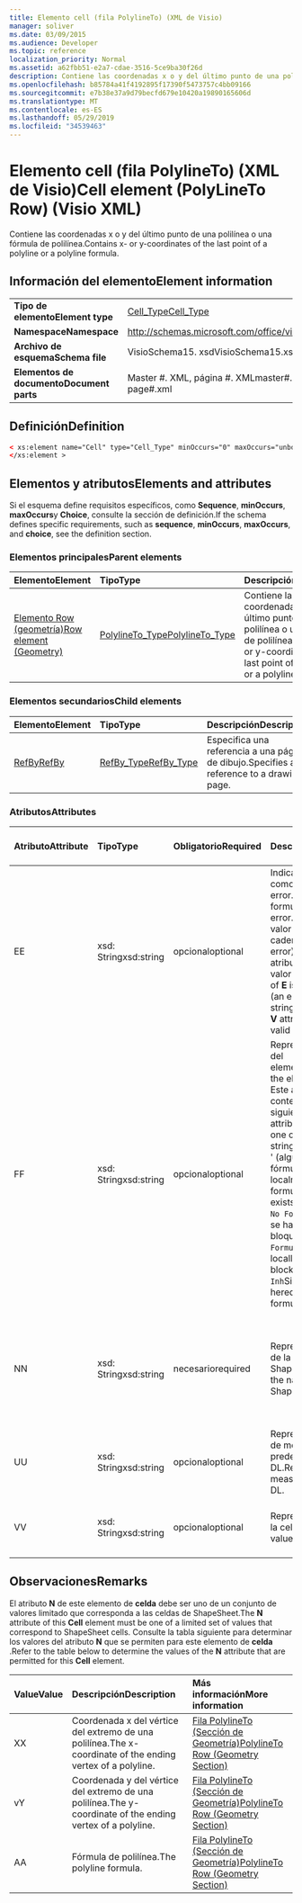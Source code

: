 ```yaml
---
title: Elemento cell (fila PolylineTo) (XML de Visio)
manager: soliver
ms.date: 03/09/2015
ms.audience: Developer
ms.topic: reference
localization_priority: Normal
ms.assetid: a62fbb51-e2a7-cdae-3516-5ce9ba30f26d
description: Contiene las coordenadas x o y del último punto de una polilínea o una fórmula de polilínea.
ms.openlocfilehash: b85784a41f4192895f17390f5473757c4bb09166
ms.sourcegitcommit: e7b38e37a9d79becfd679e10420a19890165606d
ms.translationtype: MT
ms.contentlocale: es-ES
ms.lasthandoff: 05/29/2019
ms.locfileid: "34539463"
---
```

# <a name="cell-element-polylineto-row-visio-xml"></a><span data-ttu-id="813de-103">Elemento cell (fila PolylineTo) (XML de Visio)</span><span class="sxs-lookup"><span data-stu-id="813de-103">Cell element (PolyLineTo Row) (Visio XML)</span></span>

<span data-ttu-id="813de-104">Contiene las coordenadas x o y del último punto de una polilínea o una fórmula de polilínea.</span><span class="sxs-lookup"><span data-stu-id="813de-104">Contains x- or y-coordinates of the last point of a polyline or a polyline formula.</span></span>
  
## <a name="element-information"></a><span data-ttu-id="813de-105">Información del elemento</span><span class="sxs-lookup"><span data-stu-id="813de-105">Element information</span></span>

|||
|:-----|:-----|
|<span data-ttu-id="813de-106">**Tipo de elemento**</span><span class="sxs-lookup"><span data-stu-id="813de-106">**Element type**</span></span> <br/> |[<span data-ttu-id="813de-107">Cell_Type</span><span class="sxs-lookup"><span data-stu-id="813de-107">Cell_Type</span></span>](cell_type-complextypevisio-xml.md) <br/> |
|<span data-ttu-id="813de-108">**Namespace**</span><span class="sxs-lookup"><span data-stu-id="813de-108">**Namespace**</span></span> <br/> |http://schemas.microsoft.com/office/visio/2012/main  <br/> |
|<span data-ttu-id="813de-109">**Archivo de esquema**</span><span class="sxs-lookup"><span data-stu-id="813de-109">**Schema file**</span></span> <br/> |<span data-ttu-id="813de-110">VisioSchema15. xsd</span><span class="sxs-lookup"><span data-stu-id="813de-110">VisioSchema15.xsd</span></span>  <br/> |
|<span data-ttu-id="813de-111">**Elementos de documento**</span><span class="sxs-lookup"><span data-stu-id="813de-111">**Document parts**</span></span> <br/> |<span data-ttu-id="813de-112">Master #. XML, página #. XML</span><span class="sxs-lookup"><span data-stu-id="813de-112">master#.xml, page#.xml</span></span>  <br/> |
   
## <a name="definition"></a><span data-ttu-id="813de-113">Definición</span><span class="sxs-lookup"><span data-stu-id="813de-113">Definition</span></span>

```XML
< xs:element name="Cell" type="Cell_Type" minOccurs="0" maxOccurs="unbounded" >
</xs:element >
```

## <a name="elements-and-attributes"></a><span data-ttu-id="813de-114">Elementos y atributos</span><span class="sxs-lookup"><span data-stu-id="813de-114">Elements and attributes</span></span>

<span data-ttu-id="813de-115">Si el esquema define requisitos específicos, como **Sequence**, **minOccurs**, **maxOccurs**y **Choice**, consulte la sección de definición.</span><span class="sxs-lookup"><span data-stu-id="813de-115">If the schema defines specific requirements, such as **sequence**, **minOccurs**, **maxOccurs**, and **choice**, see the definition section.</span></span> 
  
### <a name="parent-elements"></a><span data-ttu-id="813de-116">Elementos principales</span><span class="sxs-lookup"><span data-stu-id="813de-116">Parent elements</span></span>

|<span data-ttu-id="813de-117">**Elemento**</span><span class="sxs-lookup"><span data-stu-id="813de-117">**Element**</span></span>|<span data-ttu-id="813de-118">**Tipo**</span><span class="sxs-lookup"><span data-stu-id="813de-118">**Type**</span></span>|<span data-ttu-id="813de-119">**Descripción**</span><span class="sxs-lookup"><span data-stu-id="813de-119">**Description**</span></span>|
|:-----|:-----|:-----|
|[<span data-ttu-id="813de-120">Elemento Row (geometría)</span><span class="sxs-lookup"><span data-stu-id="813de-120">Row element (Geometry)</span></span>](row-element-geometry-sectionvisio-xml.md) <br/> |[<span data-ttu-id="813de-121">PolylineTo_Type</span><span class="sxs-lookup"><span data-stu-id="813de-121">PolylineTo_Type</span></span>](polylineto_type-complextypevisio-xml.md) <br/> |<span data-ttu-id="813de-122">Contiene las coordenadas x o y del último punto de una polilínea o una fórmula de polilínea.</span><span class="sxs-lookup"><span data-stu-id="813de-122">Contains x- or y-coordinates of the last point of a polyline or a polyline formula.</span></span>  <br/> |
   
### <a name="child-elements"></a><span data-ttu-id="813de-123">Elementos secundarios</span><span class="sxs-lookup"><span data-stu-id="813de-123">Child elements</span></span>

|<span data-ttu-id="813de-124">**Elemento**</span><span class="sxs-lookup"><span data-stu-id="813de-124">**Element**</span></span>|<span data-ttu-id="813de-125">**Tipo**</span><span class="sxs-lookup"><span data-stu-id="813de-125">**Type**</span></span>|<span data-ttu-id="813de-126">**Descripción**</span><span class="sxs-lookup"><span data-stu-id="813de-126">**Description**</span></span>|
|:-----|:-----|:-----|
|[<span data-ttu-id="813de-127">RefBy</span><span class="sxs-lookup"><span data-stu-id="813de-127">RefBy</span></span>](refby-element-cell_type-complextypevisio-xml.md) <br/> |[<span data-ttu-id="813de-128">RefBy_Type</span><span class="sxs-lookup"><span data-stu-id="813de-128">RefBy_Type</span></span>](refby_type-complextypevisio-xml.md) <br/> |<span data-ttu-id="813de-129">Especifica una referencia a una página de dibujo.</span><span class="sxs-lookup"><span data-stu-id="813de-129">Specifies a reference to a drawing page.</span></span>  <br/> |
   
### <a name="attributes"></a><span data-ttu-id="813de-130">Atributos</span><span class="sxs-lookup"><span data-stu-id="813de-130">Attributes</span></span>

|<span data-ttu-id="813de-131">**Atributo**</span><span class="sxs-lookup"><span data-stu-id="813de-131">**Attribute**</span></span>|<span data-ttu-id="813de-132">**Tipo**</span><span class="sxs-lookup"><span data-stu-id="813de-132">**Type**</span></span>|<span data-ttu-id="813de-133">**Obligatorio**</span><span class="sxs-lookup"><span data-stu-id="813de-133">**Required**</span></span>|<span data-ttu-id="813de-134">**Descripción**</span><span class="sxs-lookup"><span data-stu-id="813de-134">**Description**</span></span>|<span data-ttu-id="813de-135">**Posibles valores**</span><span class="sxs-lookup"><span data-stu-id="813de-135">**Possible values**</span></span>|
|:-----|:-----|:-----|:-----|:-----|
|<span data-ttu-id="813de-136">E</span><span class="sxs-lookup"><span data-stu-id="813de-136">E</span></span>  <br/> |<span data-ttu-id="813de-137">xsd: String</span><span class="sxs-lookup"><span data-stu-id="813de-137">xsd:string</span></span>  <br/> |<span data-ttu-id="813de-138">opcional</span><span class="sxs-lookup"><span data-stu-id="813de-138">optional</span></span>  <br/> |<span data-ttu-id="813de-139">Indica que la fórmula da como resultado un error.</span><span class="sxs-lookup"><span data-stu-id="813de-139">Indicates that the formula evaluates to an error.</span></span> <span data-ttu-id="813de-140">El valor de **E** es el valor actual (una cadena de mensaje de error); el valor del atributo **V** es el último valor válido.</span><span class="sxs-lookup"><span data-stu-id="813de-140">The value of **E** is the current value (an error message string); the value of the **V** attribute is the last valid value.</span></span>  <br/> |<span data-ttu-id="813de-141">Una cadena de mensaje de error.</span><span class="sxs-lookup"><span data-stu-id="813de-141">An error message string.</span></span>  <br/> |
|<span data-ttu-id="813de-142">F</span><span class="sxs-lookup"><span data-stu-id="813de-142">F</span></span>  <br/> |<span data-ttu-id="813de-143">xsd: String</span><span class="sxs-lookup"><span data-stu-id="813de-143">xsd:string</span></span>  <br/> |<span data-ttu-id="813de-144">opcional</span><span class="sxs-lookup"><span data-stu-id="813de-144">optional</span></span>  <br/> | <span data-ttu-id="813de-145">Representa la fórmula del elemento.</span><span class="sxs-lookup"><span data-stu-id="813de-145">Represents the element's formula.</span></span> <span data-ttu-id="813de-146">Este atributo puede contener una de las siguientes cadenas:</span><span class="sxs-lookup"><span data-stu-id="813de-146">This attribute can contain one of the following strings:</span></span>  <br/>  <span data-ttu-id="813de-147">' (alguna fórmula) ' si la fórmula existe localmente</span><span class="sxs-lookup"><span data-stu-id="813de-147">'(some formula)' if the formula exists locally</span></span>  <br/>  <span data-ttu-id="813de-148">`No Formula`Si la fórmula se ha eliminado o bloqueado localmente</span><span class="sxs-lookup"><span data-stu-id="813de-148">`No Formula` if the formula is locally deleted or blocked</span></span>  <br/>  <span data-ttu-id="813de-149">`Inh`Si la fórmula es heredada.</span><span class="sxs-lookup"><span data-stu-id="813de-149">`Inh` if the formula is inherited.</span></span>  <br/> |<span data-ttu-id="813de-150">Una fórmula.</span><span class="sxs-lookup"><span data-stu-id="813de-150">A formula.</span></span>  <br/> |
|<span data-ttu-id="813de-151">N</span><span class="sxs-lookup"><span data-stu-id="813de-151">N</span></span>  <br/> |<span data-ttu-id="813de-152">xsd: String</span><span class="sxs-lookup"><span data-stu-id="813de-152">xsd:string</span></span>  <br/> |<span data-ttu-id="813de-153">necesario</span><span class="sxs-lookup"><span data-stu-id="813de-153">required</span></span>  <br/> |<span data-ttu-id="813de-154">Representa el nombre de la celda ShapeSheet.</span><span class="sxs-lookup"><span data-stu-id="813de-154">Represents the name of the ShapeSheet cell.</span></span>  <br/> |<span data-ttu-id="813de-155">Nombre de la celda ShapeSheet.</span><span class="sxs-lookup"><span data-stu-id="813de-155">The name of the ShapeSheet cell.</span></span>  <br/> <span data-ttu-id="813de-156">Vea la sección Comentarios a continuación.</span><span class="sxs-lookup"><span data-stu-id="813de-156">See the Remarks section below.</span></span>  <br/> |
|<span data-ttu-id="813de-157">U</span><span class="sxs-lookup"><span data-stu-id="813de-157">U</span></span>  <br/> |<span data-ttu-id="813de-158">xsd: String</span><span class="sxs-lookup"><span data-stu-id="813de-158">xsd:string</span></span>  <br/> |<span data-ttu-id="813de-159">opcional</span><span class="sxs-lookup"><span data-stu-id="813de-159">optional</span></span>  <br/> |<span data-ttu-id="813de-160">Representa una unidad de medida el valor predeterminado es DL.</span><span class="sxs-lookup"><span data-stu-id="813de-160">Represents a unit of measure The default is DL.</span></span>  <br/> |<span data-ttu-id="813de-161">Unidades de la celda.</span><span class="sxs-lookup"><span data-stu-id="813de-161">The units of the cell.</span></span>  <br/> |
|<span data-ttu-id="813de-162">V</span><span class="sxs-lookup"><span data-stu-id="813de-162">V</span></span>  <br/> |<span data-ttu-id="813de-163">xsd: String</span><span class="sxs-lookup"><span data-stu-id="813de-163">xsd:string</span></span>  <br/> |<span data-ttu-id="813de-164">opcional</span><span class="sxs-lookup"><span data-stu-id="813de-164">optional</span></span>  <br/> |<span data-ttu-id="813de-165">Representa el valor de la celda.</span><span class="sxs-lookup"><span data-stu-id="813de-165">Represents the value of the cell.</span></span>  <br/> |<span data-ttu-id="813de-166">El valor de la celda ShapeSheet.</span><span class="sxs-lookup"><span data-stu-id="813de-166">The value of the ShapeSheet cell.</span></span>  <br/> |
   
## <a name="remarks"></a><span data-ttu-id="813de-167">Observaciones</span><span class="sxs-lookup"><span data-stu-id="813de-167">Remarks</span></span>

<span data-ttu-id="813de-168">El atributo **N** de este elemento de **celda** debe ser uno de un conjunto de valores limitado que corresponda a las celdas de ShapeSheet.</span><span class="sxs-lookup"><span data-stu-id="813de-168">The **N** attribute of this **Cell** element must be one of a limited set of values that correspond to ShapeSheet cells.</span></span> <span data-ttu-id="813de-169">Consulte la tabla siguiente para determinar los valores del atributo **N** que se permiten para este elemento de **celda** .</span><span class="sxs-lookup"><span data-stu-id="813de-169">Refer to the table below to determine the values of the **N** attribute that are permitted for this **Cell** element.</span></span> 
  
|<span data-ttu-id="813de-170">**Value**</span><span class="sxs-lookup"><span data-stu-id="813de-170">**Value**</span></span>|<span data-ttu-id="813de-171">**Descripción**</span><span class="sxs-lookup"><span data-stu-id="813de-171">**Description**</span></span>|<span data-ttu-id="813de-172">**Más información**</span><span class="sxs-lookup"><span data-stu-id="813de-172">**More information**</span></span>|
|:-----|:-----|:-----|
|<span data-ttu-id="813de-173">X</span><span class="sxs-lookup"><span data-stu-id="813de-173">X</span></span>  <br/> |<span data-ttu-id="813de-174">Coordenada x del vértice del extremo de una polilínea.</span><span class="sxs-lookup"><span data-stu-id="813de-174">The x-coordinate of the ending vertex of a polyline.</span></span>  <br/> |[<span data-ttu-id="813de-175">Fila PolylineTo (Sección de Geometría)</span><span class="sxs-lookup"><span data-stu-id="813de-175">PolylineTo Row (Geometry Section)</span></span>](polylineto-row-geometry-section.md) <br/> |
|<span data-ttu-id="813de-176">v</span><span class="sxs-lookup"><span data-stu-id="813de-176">Y</span></span>  <br/> |<span data-ttu-id="813de-177">Coordenada y del vértice del extremo de una polilínea.</span><span class="sxs-lookup"><span data-stu-id="813de-177">The y-coordinate of the ending vertex of a polyline.</span></span>  <br/> |[<span data-ttu-id="813de-178">Fila PolylineTo (Sección de Geometría)</span><span class="sxs-lookup"><span data-stu-id="813de-178">PolylineTo Row (Geometry Section)</span></span>](polylineto-row-geometry-section.md) <br/> |
|<span data-ttu-id="813de-179">A</span><span class="sxs-lookup"><span data-stu-id="813de-179">A</span></span>  <br/> |<span data-ttu-id="813de-180">Fórmula de polilínea.</span><span class="sxs-lookup"><span data-stu-id="813de-180">The polyline formula.</span></span>  <br/> |[<span data-ttu-id="813de-181">Fila PolylineTo (Sección de Geometría)</span><span class="sxs-lookup"><span data-stu-id="813de-181">PolylineTo Row (Geometry Section)</span></span>](polylineto-row-geometry-section.md) <br/> |
   

